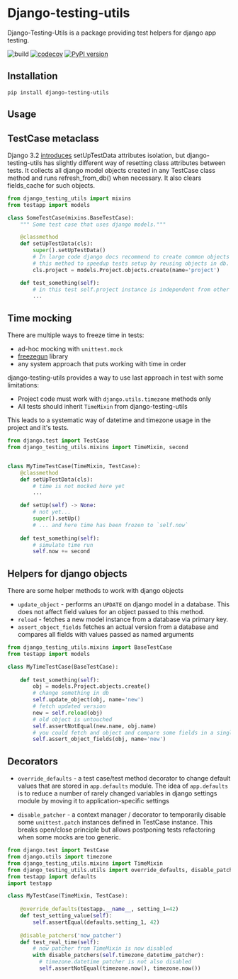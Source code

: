 Django-testing-utils
==================

Django-Testing-Utils is a package providing test helpers for django app testing.

![build](https://github.com/just-work/django-testing-utils/workflows/build/badge.svg?branch=master)
[![codecov](https://codecov.io/gh/just-work/django-testing-utils/branch/master/graph/badge.svg)](https://codecov.io/gh/just-work/django-testing-utils)
[![PyPI version](https://badge.fury.io/py/django-testing-utils.svg)](https://badge.fury.io/py/django-testing-utils)

Installation
------------

```shell script
pip install django-testing-utils
```

Usage
-----

## TestCase metaclass

Django 3.2 [introduces](https://docs.djangoproject.com/en/3.2/releases/3.2/#tests)
setUpTestData attributes isolation, but django-testing-utils has slightly 
different way of resetting class attributes between tests. It collects all 
django model objects created in any TestCase class method and runs 
refresh_from_db() when necessary. It also clears fields_cache for such objects.

```python
from django_testing_utils import mixins
from testapp import models

class SomeTestCase(mixins.BaseTestCase):
    """ Some test case that uses django models."""

    @classmethod
    def setUpTestData(cls):
        super().setUpTestData()
        # In large code django docs recommend to create common objects in 
        # this method to speedup tests setup by reusing objects in db.
        cls.project = models.Project.objects.create(name='project')

    def test_something(self):
        # in this test self.project instance is independent from other tests
        ...

```

## Time mocking

There are multiple ways to freeze time in tests:

* ad-hoc mocking with `unittest.mock`
* [freezegun](https://github.com/spulec/freezegun) library
* any system approach that puts working with time in order

django-testing-utils provides a way to use last approach in test with some 
limitations:

* Project code must work with `django.utils.timezone` methods only
* All tests should inherit `TimeMixin` from django-testing-utils

This leads to a systematic way of datetime and timezone usage in the project 
and it's tests.

```python
from django.test import TestCase
from django_testing_utils.mixins import TimeMixin, second


class MyTimeTestCase(TimeMixin, TestCase):
    @classmethod
    def setUpTestData(cls):
        # time is not mocked here yet
        ...

    def setUp(self) -> None:
        # not yet...
        super().setUp()
        # ... and here time has been frozen to `self.now`
    
    def test_something(self):
        # simulate time run
        self.now += second
```


## Helpers for django objects

There are some helper methods to work with django objects

* `update_object` - performs an `UPDATE` on django model in a database. This 
  does not affect field values for an object passed to this method.
* `reload` - fetches a new model instance from a database via primary key.
* `assert_object_fields` fetches an actual version from a database and 
  compares all fields with values passed as named arguments
  
```python
from django_testing_utils.mixins import BaseTestCase
from testapp import models

class MyTimeTestCase(BaseTestCase):
    
    def test_something(self):
        obj = models.Project.objects.create()
        # change something in db
        self.update_object(obj, name='new')
        # fetch updated version
        new = self.reload(obj)
        # old object is untouched
        self.assertNotEqual(new.name, obj.name)
        # you could fetch and object and compare some fields in a single call 
        self.assert_object_fields(obj, name='new')
```

## Decorators

* `override_defaults` - a test case/test method decorator to change default 
  values that are stored in `app.defaults` module. The idea of `app.defaults`
  is to reduce a number of rarely changed variables in django settings module by
  moving it to application-specific settings
  
* `disable_patcher` - a context manager / decorator to temporarily disable 
  some `unittest.patch` instances defined in TestCase instance. This breaks 
  open/close principle but allows postponing tests refactoring when some 
  mocks are too generic.  
  
```python
from django.test import TestCase
from django.utils import timezone
from django_testing_utils.mixins import TimeMixin
from django_testing_utils.utils import override_defaults, disable_patchers
from testapp import defaults
import testapp

class MyTestCase(TimeMixin, TestCase):
    
    @override_defaults(testapp.__name__, setting_1=42)
    def test_setting_value(self):
        self.assertEqual(defaults.setting_1, 42)
        
    @disable_patchers('now_patcher')
    def test_real_time(self):
        # now patcher from TimeMixin is now disabled
        with disable_patchers(self.timezone_datetime_patcher):
          # timezone.datetime patcher is not also disabled
          self.assertNotEqual(timezone.now(), timezone.now())

```
